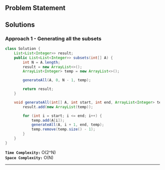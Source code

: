 ## Problem Statement

## Solutions
### Approach 1 - Generating all the subsets

```java
class Solution {
    List<List<Integer>> result;
    public List<List<Integer>> subsets(int[] A) {
        int N = A.length;
        result = new ArrayList<>();
        ArrayList<Integer> temp = new ArrayList<>();

        generateAll(A, 0, N - 1, temp);

        return result;
    }

    void generateAll(int[] A, int start, int end, ArrayList<Integer> temp) {
        result.add(new ArrayList(temp));

        for (int i = start; i <= end; i++) {
            temp.add(A[i]);
            generateAll(A, i + 1, end, temp);
            temp.remove(temp.size() - 1);
        }
    }
}
```

**`Time Complexity:`** O(2^N) <br>
**`Space Complexity:`** O(N)

---